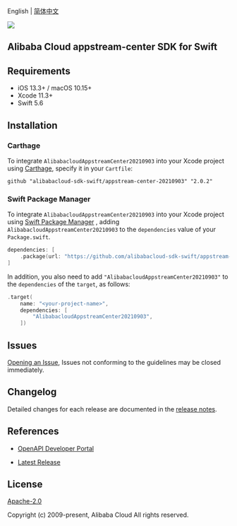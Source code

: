 English | [简体中文](README-CN.md)

![](https://aliyunsdk-pages.alicdn.com/icons/AlibabaCloud.svg)

## Alibaba Cloud appstream-center SDK for Swift

## Requirements

- iOS 13.3+ / macOS 10.15+
- Xcode 11.3+
- Swift 5.6

## Installation

### Carthage

To integrate `AlibabacloudAppstreamCenter20210903` into your Xcode project using [Carthage](https://github.com/Carthage/Carthage), specify it in your `Cartfile`:

```ogdl
github "alibabacloud-sdk-swift/appstream-center-20210903" "2.0.2"
```

### Swift Package Manager

To integrate `AlibabacloudAppstreamCenter20210903` into your Xcode project using [Swift Package Manager](https://swift.org/package-manager/) , adding `AlibabacloudAppstreamCenter20210903` to the `dependencies` value of your `Package.swift`.

```swift
dependencies: [
    .package(url: "https://github.com/alibabacloud-sdk-swift/appstream-center-20210903.git", from: "2.0.2")
]
```

In addition, you also need to add `"AlibabacloudAppstreamCenter20210903"` to the `dependencies` of the `target`, as follows:

```swift
.target(
    name: "<your-project-name>",
    dependencies: [
        "AlibabacloudAppstreamCenter20210903",
    ])
```

## Issues

[Opening an Issue](https://github.com/alibabacloud-sdk-swift/appstream-center-20210903/issues/new), Issues not conforming to the guidelines may be closed immediately.

## Changelog

Detailed changes for each release are documented in the [release notes](./ChangeLog.txt).

## References

* [OpenAPI Developer Portal](https://next.api.alibabacloud.com/home)
- [Latest Release](https://github.com/alibabacloud-sdk-swift/appstream-center-20210903)

## License

[Apache-2.0](http://www.apache.org/licenses/LICENSE-2.0)

Copyright (c) 2009-present, Alibaba Cloud All rights reserved.

